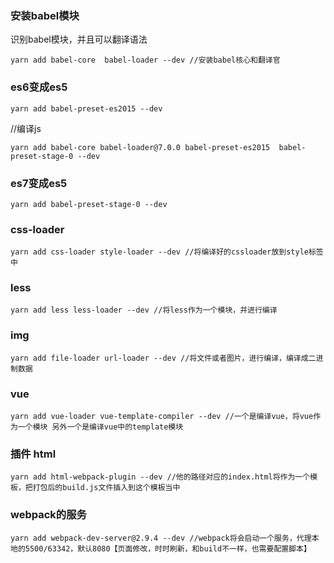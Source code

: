 ### 安装babel模块
识别babel模块，并且可以翻译语法
```
yarn add babel-core  babel-loader --dev //安装babel核心和翻译官
```

### es6变成es5
```
yarn add babel-preset-es2015 --dev
```
//编译js
```
yarn add babel-core babel-loader@7.0.0 babel-preset-es2015  babel-preset-stage-0 --dev
```
### es7变成es5
```
yarn add babel-preset-stage-0 --dev
```
### css-loader
```
yarn add css-loader style-loader --dev //将编译好的cssloader放到style标签中
```

### less
```
yarn add less less-loader --dev //将less作为一个模块，并进行编译
```

### img
```
yarn add file-loader url-loader --dev //将文件或者图片，进行编译，编译成二进制数据
```

### vue
```
yarn add vue-loader vue-template-compiler --dev //一个是编译vue，将vue作为一个模块 另外一个是编译vue中的template模块
```

### 插件 html
```
yarn add html-webpack-plugin --dev //他的路径对应的index.html将作为一个模板，把打包后的build.js文件插入到这个模板当中
```

### webpack的服务
```
yarn add webpack-dev-server@2.9.4 --dev //webpack将会启动一个服务，代理本地的5500/63342，默认8080【页面修改，时时刷新，和build不一样，也需要配置脚本】
```
